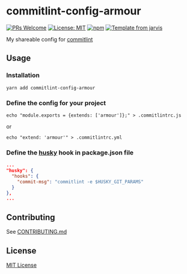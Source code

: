 # commitlint-config-armour

[![PRs Welcome](https://img.shields.io/badge/PRs-welcome-brightgreen.svg?style=flat)](http://makeapullrequest.com)
[![License: MIT](https://img.shields.io/badge/License-MIT-blue.svg)](https://opensource.org/licenses/MIT)
[![npm](https://img.shields.io/npm/v/commitlint-config-armour.svg?maxAge=2592000)](https://www.npmjs.com/package/commitlint-config-travi)
[![Template from jarvis](https://img.shields.io/badge/Hi-Jarvis-ff69b4.svg)](https://github.com/Armour/Jarvis)

My shareable config for [commitlint](https://github.com/marionebl/commitlint)

## Usage

### Installation

```shell
yarn add commitlint-config-armour
```

### Define the config for your project

```shell
echo "module.exports = {extends: ['armour']};" > .commitlintrc.js
```

or

```shell
echo "extend: 'armour'" > .commitlintrc.yml
```

### Define the [husky](https://github.com/typicode/husky) hook in package.json file

```json
...
"husky": {
  "hooks": {
    "commit-msg": "commitlint -e $HUSKY_GIT_PARAMS"
  }
},
...
```

## Contributing

See [CONTRIBUTING.md](https://github.com/Armour/commitlint-config-armour/blob/master/.github/CONTRIBUTING.md)

## License

[MIT License](https://github.com/Armour/commitlint-config-armour/blob/master/LICENSE)
